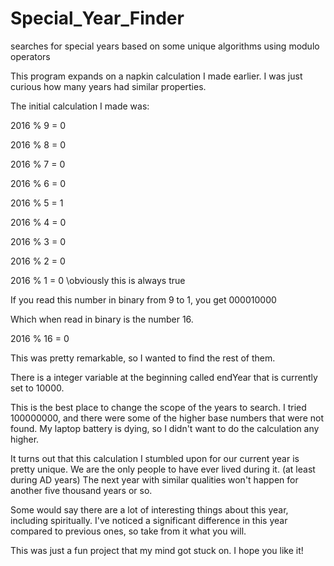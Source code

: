 # Special_Year_Finder
searches for special years based on some unique algorithms using modulo operators

This program expands on a napkin calculation I made earlier. I was just curious how many years had similar properties.

The initial calculation I made was:

2016 % 9 = 0

2016 % 8 = 0

2016 % 7 = 0

2016 % 6 = 0

2016 % 5 = 1

2016 % 4 = 0

2016 % 3 = 0

2016 % 2 = 0

2016 % 1 = 0 \\obviously this is always true

If you read this number in binary from 9 to 1, you get 000010000

Which when read in binary is the number 16.

2016 % 16 = 0


This was pretty remarkable, so I wanted to find the rest of them.

There is a integer variable at the beginning called endYear that is currently set to 10000.

This is the best place to change the scope of the years to search. I tried 100000000, and there were some
  of the higher base numbers that were not found. My laptop battery is dying, so I didn't want to do the
  calculation any higher.
  
It turns out that this calculation I stumbled upon for our current year is pretty unique. We are the only
  people to have ever lived during it. (at least during AD years) The next year with similar qualities won't
  happen for another five thousand years or so.

Some would say there are a lot of interesting things about this year, including spiritually. I've noticed a
  significant difference in this year compared to previous ones, so take from it what you will.

This was just a fun project that my mind got stuck on. I hope you like it!
